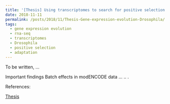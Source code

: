 ```yaml
---
title: '[Thesis] Using transcriptomes to search for positive selection and adaptation in gene expression of Drosophila species'
date: 2018-11-11
permalink: /posts/2018/11/Thesis-Gene-expression-evolution-Drosophila/
tags:
  - gene expression evolution
  - rna-seq
  - transcriptomes
  - Drosophila
  - positive selection
  - adaptation
---
```


To be written, ...

Important findings
Batch effects in modENCODE data
...
..
.


References:

[Thesis](https://www.dropbox.com/s/imrnpn8ukzkvaar/E%20-%20Master%20Report%20-%20Second%20submission.pdf?dl=0)
